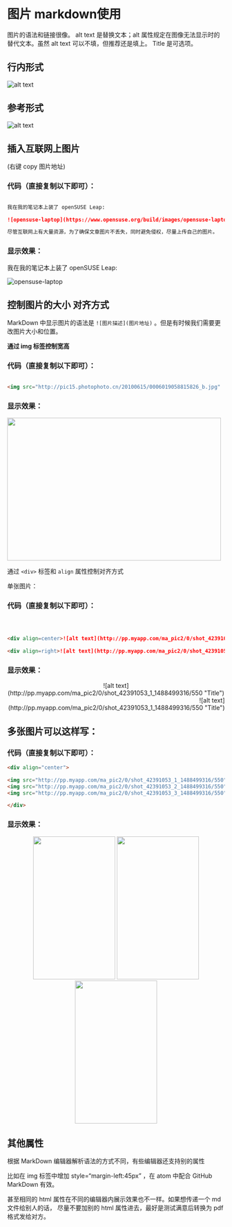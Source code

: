 # 图片  markdown使用

图片的语法和链接很像。 alt text 是替换文本；alt 属性规定在图像无法显示时的替代文本。虽然 alt text 可以不填，但推荐还是填上。 Title 是可选项。

## 行内形式

![alt text](/path/to/img.jpg "Title")


## 参考形式

![alt text][id]

[id]: /path/to/img.jpg "Title"

## 插入互联网上图片

(右键 copy 图片地址)

### 代码（直接复制以下即可）：

```markdown

我在我的笔记本上装了 openSUSE Leap:

![opensuse-laptop](https://www.opensuse.org/build/images/opensuse-laptop.gif)

尽管互联网上有大量资源，为了确保文章图片不丢失，同时避免侵权，尽量上传自己的图片。

```

### 显示效果：

我在我的笔记本上装了 openSUSE Leap:

![opensuse-laptop](https://www.opensuse.org/build/images/opensuse-laptop.gif)

## 控制图片的大小 对齐方式

MarkDown 中显示图片的语法是 `![图片描述](图片地址)` 。但是有时候我们需要更改图片大小和位置。

**通过 img 标签控制宽高**

### 代码（直接复制以下即可）：

```markdown

<img src="http://pic15.photophoto.cn/20100615/0006019058815826_b.jpg"  height="330" width="495">

```

### 显示效果：

<img src="http://pic15.photophoto.cn/20100615/0006019058815826_b.jpg"  height="330" width="495">


通过 `<div>` 标签和 `align` 属性控制对齐方式

单张图片：

### 代码（直接复制以下即可）：

```markdown



<div align=center>![alt text](http://pp.myapp.com/ma_pic2/0/shot_42391053_1_1488499316/550 "Title")</div>

<div align=right>![alt text](http://pp.myapp.com/ma_pic2/0/shot_42391053_1_1488499316/550 "Title")</div>

```

### 显示效果：

<div align=center>![alt text](http://pp.myapp.com/ma_pic2/0/shot_42391053_1_1488499316/550 "Title")</div>

<div align=right>![alt text](http://pp.myapp.com/ma_pic2/0/shot_42391053_1_1488499316/550 "Title")</div>

## 多张图片可以这样写：

### 代码（直接复制以下即可）：

```markdown
<div align="center">

<img src="http://pp.myapp.com/ma_pic2/0/shot_42391053_1_1488499316/550" height="330" width="190" >
<img src="http://pp.myapp.com/ma_pic2/0/shot_42391053_2_1488499316/550" height="330" width="190" >
<img src="http://pp.myapp.com/ma_pic2/0/shot_42391053_3_1488499316/550" height="330" width="190" >

</div>
```

### 显示效果：

<div align="center">

<img src="http://pp.myapp.com/ma_pic2/0/shot_42391053_1_1488499316/550" height="330" width="190" >
<img src="http://pp.myapp.com/ma_pic2/0/shot_42391053_2_1488499316/550" height="330" width="190" >
<img src="http://pp.myapp.com/ma_pic2/0/shot_42391053_3_1488499316/550" height="330" width="190" >

</div>

## 其他属性

根据 MarkDown 编辑器解析语法的方式不同，有些编辑器还支持别的属性

比如在 img 标签中增加 style=“margin-left:45px” ，在 atom 中配合 GitHub MarkDown 有效。

甚至相同的 html 属性在不同的编辑器内展示效果也不一样。如果想传递一个 md 文件给别人的话， 尽量不要加别的 html 属性进去，最好是测试满意后转换为 pdf 格式发给对方。

